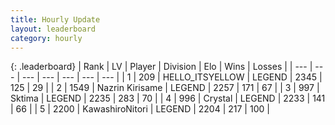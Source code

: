 ```yaml
---
title: Hourly Update
layout: leaderboard
category: hourly
---
```


{: .leaderboard}
| Rank | LV | Player | Division | Elo | Wins | Losses |
| --- | --- | --- | --- | --- | --- | --- |
| <span data-change="0">1</span> | 209 | <span title="ID: 528147">HELLO_ITSYELLOW</span> | LEGEND | <span data-change="0">2345</span> | <span data-change="0">125</span> | <span data-change="0">29</span> |
| <span data-change="0">2</span> | 1549 | <span title="ID: 315148">Nazrin Kirisame</span> | LEGEND | <span data-change="0">2257</span> | <span data-change="0">171</span> | <span data-change="0">67</span> |
| <span data-change="0">3</span> | 997 | <span title="ID: 353063">Sktima</span> | LEGEND | <span data-change="-10">2235</span> | <span data-change="1">283</span> | <span data-change="1">70</span> |
| <span data-change="0">4</span> | 996 | <span title="ID: 163201">Crystal</span> | LEGEND | <span data-change="0">2233</span> | <span data-change="0">141</span> | <span data-change="0">66</span> |
| <span data-change="0">5</span> | 2200 | <span title="ID: 164871">KawashiroNitori</span> | LEGEND | <span data-change="0">2204</span> | <span data-change="0">217</span> | <span data-change="0">100</span> |